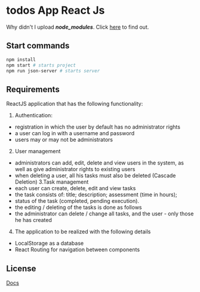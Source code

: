 # todos App React Js


Why didn't I upload ***node_modules***. Click [here](https://i.redd.it/tfugj4n3l6ez.png) to find out.

## Start commands

```bash
npm install
npm start # starts project
npm run json-server # starts server
```

## Requirements

ReactJS application that has the following functionality:

1. Authentication:
- registration in which the user by default has no administrator rights
- a user can log in with a username and password
- users may or may not be administrators
2. User management
- administrators can add, edit, delete and view users in the system, as well as give administrator rights to existing users
- when deleting a user, all his tasks must also be deleted (Cascade Deletion)
3.Task management
- each user can create, delete, edit and view tasks
- the task consists of: title; description; assessment (time in hours);
- status of the task (completed, pending execution).
- the editing / deleting of the tasks is done as follows
- the administrator can delete / change all tasks, and the user - only those he has created
4. The application to be realized with the following details
- LocalStorage as a database
- React Routing for navigation between components

## License
[Docs](https://docs.google.com/document/d/1jpIJo9LBsPsH5L2QzlfYQ_yry_EU3Nrn6l05ZR4jV_E/edit)
